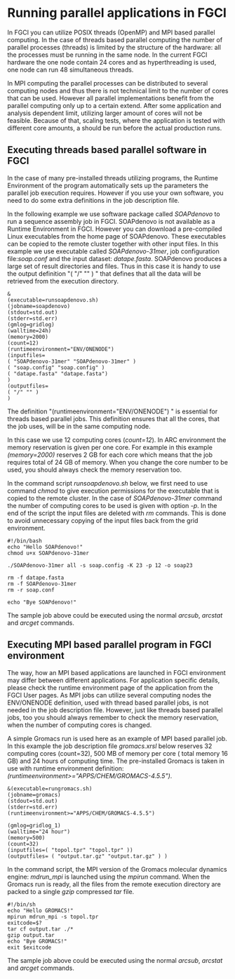# Running parallel applications in FGCI

In FGCI you can utilize POSIX threads (OpenMP) and
MPI based parallel computing. In the case of threads based parallel
computing the number of parallel processes (threads) is limited by the
structure of the hardware: all the processes must be running in the same
node. In the current FGCI hardware
the one node contain 24 cores and as hyperthreading is used, one node
can run 48 simultaneous threads.

In MPI computing the parallel processes can be distributed to several
computing nodes and thus there is not technical limit to the number of
cores that can be used. However all parallel implementations benefit
from the parallel computing only up to a certain extend. After some
application and analysis dependent limit, utilizing larger amount of
cores will not be feasible. Because of that, scaling tests, where the
application is tested with different core amounts, a should be run
before the actual production runs.

## Executing threads based parallel software in FGCI

In the case of many pre-installed threads utilizing programs, the
Runtime Environment of the program automatically sets up the parameters
the parallel job execution requires. However if you use your own
software, you need to do some extra definitions in the job description
file.

In the following example we use software package called *SOAPdenovo* to
run a sequence assembly job in FGCI. SOAPdenovo is not available as a
Runtime Environment in FGCI. However you can download a pre-compiled
Linux executables from the home page of SOAPdenovo. These executables
can be copied to the remote cluster together with other input files. In
this example we use executable called *SOAPdenovo-31mer*, job
configuration file:*soap.conf* and the input dataset: *datape.fasta*.
SOAPdenovo produces a large set of result directories and files. Thus in
this case it is handy to use the output definition "( "/" "" ) " that
defines that all the data will be retrieved from the execution
directory.

    &
    (executable=runsoapdenovo.sh)
    (jobname=soapdenovo)
    (stdout=std.out)
    (stderr=std.err)
    (gmlog=gridlog)
    (walltime=24h)
    (memory=2000)
    (count=12)
    (runtimeenvironment="ENV/ONENODE")
    (inputfiles=
    ( "SOAPdenovo-31mer" "SOAPdenovo-31mer" )
    ( "soap.config" "soap.config" )
    ( "datape.fasta" "datape.fasta")
    )
    (outputfiles=
    ( "/" "" )
    )

The definition "(runtimeenvironment="ENV/ONENODE") " is essential for
threads based parallel jobs. This definition ensures that all the cores,
that the job uses, will be in the same computing node.

In this case we use 12 computing cores (*count=12*). In ARC environment
the memory reservation is given per one core. For example in this
example *(memory=2000)* reserves 2 GB for each core which means that the
job requires total of 24 GB of memory. When you change the core number
to be used, you should always check the memory reservation too.

In the command script *runsoapdenovo.sh* below, we first need to use
command *chmod* to give execution permissions for the executable that is
copied to the remote cluster. In the case of *SOAPdenovo-31mer* command
the number of computing cores to be used is given with option *-p*. In
the end of the script the input files are deleted with *rm* commands.
This is done to avoid unnecessary copying of the input files back from
the grid environment.

    #!/bin/bash
    echo "Hello SOAPdenovo!"
    chmod u+x SOAPdenovo-31mer

    ./SOAPdenovo-31mer all -s soap.config -K 23 -p 12 -o soap23

    rm -f datape.fasta
    rm -f SOAPdenovo-31mer
    rm -r soap.conf

    echo "Bye SOAPdenovo!"

The sample job above could be executed using the normal *arcsub*,
*arcstat* and *arcget* commands.

## Executing MPI based parallel program in FGCI environment

The way, how an MPI based applications are launched in FGCI environment
may differ between different applications. For application specific
details, please check the runtime environment page of the application
from the FGCI User pages. As MPI jobs can utilize several computing
nodes the ENV/ONENODE definition, used with thread based parallel jobs,
is not needed in the job description file. However, just like threads
based parallel jobs, too you should always remember to check the memory
reservation, when the number of computing cores is changed.

A simple Gromacs run is used here as an example of MPI based parallel
job. In this example the job description file *gromacs.xrsl* below
reserves 32 computing cores (count=32), 500 MB of memory per core (
total memory 16 GB) and 24 hours of computing time. The pre-installed
Gromacs is taken in use with runtime environment definition:
*(runtimeenvironment&gt;="APPS/CHEM/GROMACS-4.5.5")*.

    &(executable=rungromacs.sh)
    (jobname=gromacs)
    (stdout=std.out)
    (stderr=std.err)
    (runtimeenvironment>="APPS/CHEM/GROMACS-4.5.5")

    (gmlog=gridlog_1)
    (walltime="24 hour")
    (memory=500)
    (count=32)
    (inputfiles=( "topol.tpr" "topol.tpr" ))
    (outputfiles= ( "output.tar.gz" "output.tar.gz" ) )

In the command script, the MPI version of the Gromacs molecular dynamics
engine: *mdrun\_mpi* is launched using the *mpirun* command. When the
Gromacs run is ready, all the files from the remote execution directory
are packed to a single *gzip* compressed *tar* file.

    #!/bin/sh
    echo "Hello GROMACS!"
    mpirun mdrun_mpi -s topol.tpr
    exitcode=$?
    tar cf output.tar ./*
    gzip output.tar
    echo "Bye GROMACS!"
    exit $exitcode 

The sample job above could be executed using the normal *arcsub*,
*arcstat* and *arcget* commands.
